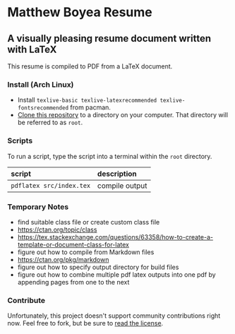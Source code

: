 Matthew Boyea Resume
===
A visually pleasing resume document written with LaTeX
---
This resume is compiled to PDF from a LaTeX document.

### Install (Arch Linux)
* Install `texlive-basic texlive-latexrecommended texlive-fontsrecommended` from pacman.
* [Clone this repository](https://docs.github.com/en/repositories/creating-and-managing-repositories/cloning-a-repository#cloning-a-repository) to a directory on your computer. That directory will be referred to as `root`.

### Scripts
To run a script, type the script into a terminal within the `root` directory.

| script | description |
|:------ |:----------- |
| `pdflatex src/index.tex` | compile output |

### Temporary Notes
* find suitable class file or create custom class file
* https://ctan.org/topic/class
* https://tex.stackexchange.com/questions/63358/how-to-create-a-template-or-document-class-for-latex
* figure out how to compile from Markdown files
* https://ctan.org/pkg/markdown
* figure out how to specify output directory for build files
* figure out how to combine multiple pdf latex outputs into one pdf by appending pages from one to the next
### Contribute
Unfortunately, this project doesn't support community contributions right now. Feel free to fork, but be sure to [read the license](./LICENSE.md).

